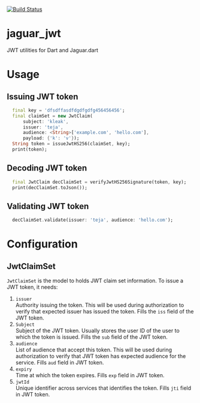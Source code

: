 [![Build Status](https://travis-ci.org/Jaguar-dart/jaguar_jwt.svg?branch=master)](https://travis-ci.org/Jaguar-dart/jaguar_jwt)

# jaguar_jwt

JWT utilities for Dart and Jaguar.dart

# Usage

## Issuing JWT token

```dart
  final key = 'dfsdffasdfdgdfgdfg456456456';
  final claimSet = new JwtClaim(
      subject: 'kleak',
      issuer: 'teja',
      audience: <String>['example.com', 'hello.com'],
      payload: {'k': 'v'});
  String token = issueJwtHS256(claimSet, key);
  print(token);
```

## Decoding JWT token

```dart
  final JwtClaim decClaimSet = verifyJwtHS256Signature(token, key);
  print(decClaimSet.toJson());
```

## Validating JWT token

```dart
  decClaimSet.validate(issuer: 'teja', audience: 'hello.com');
```

# Configuration

## JwtClaimSet

`JwtClaimSet` is the model to holds JWT claim set information.
To issue a JWT token, it needs:

1. `issuer`  
Authority issuing the token. This will be used during authorization to verify that expected issuer has 
issued the token.
Fills the `iss` field of the JWT token.
2. `Subject`  
Subject of the JWT token. Usually stores the user ID of the user to which the token is issued.
Fills the `sub` field of the JWT token.
3. `audience`  
List of audience that accept this token. This will be used during authorization to verify that 
JWT token has expected audience for the service.
Fills `aud` field in JWT token.
4. `expiry`  
Time at which the token expires.
Fills `exp` field in JWT token.
5. `jwtId`  
Unique identifier across services that identifies the token.
Fills `jti` field in JWT token.


